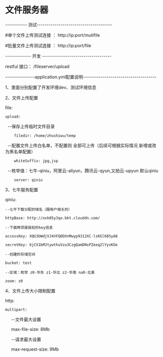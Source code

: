 # 文件服务器

----------- 测试--------------------------------------

#单个文件上传测试连接 ：
http://ip:port/mutifile


#批量文件上传测试连接 ：
http://ip:port/file

------------- 开发 -----------------------------------

restful 接口：
    /fileserver/upload
    
---------------application.yml配置说明-------------------------------------

1、里面分别配置了开发环境dev、测试环境信息

2、文件上传配置

file: 

    upload:
  
        --保存上传临时文件目录
    
        filedir: /home/zhushiwu/temp 
    
        --配置文件上传白名单，不配置则 全部可上传（后续可根据实际情况 新增或改为黑名单配置）
    
        whiteSuffix: jpg,jsp    
    
        --枚举值：七牛-qiniu，阿里云-aliyun，腾讯云-qyun,又拍云-upyun 默认qiniu
    
        server: qiniu 

3、七牛服务配置

qiniu:

    --七牛下载分配的域名（跟用户相关的）
  
    httpBase: http://oxk05y3qo.bkt.clouddn.com/   
  
    --下面两项是授权的key信息
  
    accessKey: XQG3bWdjVJ4VFQDDXnMwyp9312XC-lsKGl685yA8  
  
    secretKey: 6jCX1bMJtywthuVzu3CzgQamDNsPZeeq2lYyvKOe
  
    --创建的存储空间
  
    bucket: test 
  
    --区域：枚举 z0-华东 z1-华北 z2-华南 na0-北美
  
    zoom: z0   
  
  
4、文件上传大小限制配置

http:

    multipart:
    
      --文件最大设置
      
      max-file-size: 8Mb   
      
      --请求最大设置
      
      max-request-size: 9Mb 

